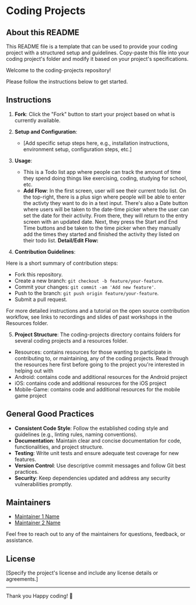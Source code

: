 # Coding Projects

## About this README
This README file is a template that can be used to provide your coding project with a structured setup and guidelines. Copy-paste this file into your coding project's folder and modify it based on your project's specifications.

Welcome to the coding-projects repository!

Please follow the instructions below to get started.

## Instructions

1. **Fork**: Click the "Fork" button to start your project based on what is currently available.

2. **Setup and Configuration**:
   - [Add specific setup steps here, e.g., installation instructions, environment setup, configuration steps, etc.]

3. **Usage**:
   - This is a Todo list app where people can track the amount of time they spend doing things like exercising, coding, studying for school, etc. 
   - **Add Flow**: In the first screen, user will see their current todo list. On the top-right, there is a plus sign where people will be able to enter the activty they want to do in a text input. There's also a Date button where users will be taken to the date-time picker where the user can set the date for their activity. From there, they will return to the entry screen with an updated date. Next, they press the Start and End Time buttons and be taken to the time picker when they manually add the times they started and finished the activity they listed on their todo list. 
   **Detail/Edit Flow:** <!--- add detail here tomorrow -->
  

4. **Contribution Guidelines**:

  Here is a short summary of contribution steps:
   - Fork this repository.
   - Create a new branch: `git checkout -b feature/your-feature`.
   - Commit your changes: `git commit -am 'Add new feature'`.
   - Push to the branch: `git push origin feature/your-feature`.
   - Submit a pull request.

  For more detailed instructions and a tutorial on the open source contribution workflow, see links to recordings and slides of past workshops in the Resources folder.

5. **Project Structure**:
The coding-projects directory contains folders for several coding projects and a resources folder.
  - Resources: contains resources for those wanting to participate in contributing to, or maintaining, any of the coding projects. Read through the resources here first before going to the project you're interested in helping out with
  - Android: contains code and additional resources for the Android project
  - iOS: contains code and additional resources for the iOS project
  - Mobile-Game: contains code and additional resources for the mobile game project

## General Good Practices

- **Consistent Code Style**: Follow the established coding style and guidelines (e.g., linting rules, naming conventions).
- **Documentation**: Maintain clear and concise documentation for code, functionalities, and project structure.
- **Testing**: Write unit tests and ensure adequate test coverage for new features.
- **Version Control**: Use descriptive commit messages and follow Git best practices.
- **Security**: Keep dependencies updated and address any security vulnerabilities promptly.

## Maintainers

- [Maintainer 1 Name](Maintainer_1_Profile_Link)
- [Maintainer 2 Name](Maintainer_2_Profile_Link)

Feel free to reach out to any of the maintainers for questions, feedback, or assistance.

## License

[Specify the project's license and include any license details or agreements.]

---

Thank you Happy coding! 🚀
